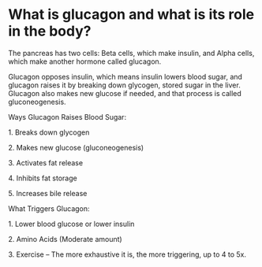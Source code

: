 # What is glucagon and what is its role in the body?

The pancreas has two cells: Beta cells, which make insulin, and Alpha cells, which make another hormone called glucagon.

Glucagon opposes insulin, which means insulin lowers blood sugar, and glucagon raises it by breaking down glycogen, stored sugar in the liver. Glucagon also makes new glucose if needed, and that process is called gluconeogenesis.

Ways Glucagon Raises Blood Sugar:

1\. Breaks down glycogen

2\. Makes new glucose (gluconeogenesis)

3\. Activates fat release

4\. Inhibits fat storage

5\. Increases bile release

What Triggers Glucagon:

1\. Lower blood glucose or lower insulin

2\. Amino Acids (Moderate amount)

3\. Exercise – The more exhaustive it is, the more triggering, up to 4 to 5x.